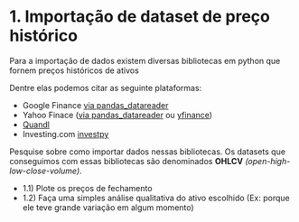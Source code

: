 # 1. Importação de dataset de preço histórico

Para a importação de dados existem diversas bibliotecas em python que fornem preços históricos de ativos

Dentre elas podemos citar as seguinte plataformas:

- Google Finance [via pandas_datareader](https://pandas-datareader.readthedocs.io/en/latest/)
- Yahoo Finace ([via pandas_datareader](https://pandas-datareader.readthedocs.io/en/latest/) ou [yfinance](https://github.com/ranaroussi/yfinance))
- [Quandl](https://github.com/quandl/quandl-python)
- Investing.com [investpy](https://investpy.readthedocs.io)

Pesquise sobre como importar dados nessas bibliotecas. Os datasets que conseguimos com essas bibliotecas são denominados **OHLCV** *(open-high-low-close-volume)*.

- 1.1) Plote os preços de fechamento
- 1.2) Faça uma simples análise qualitativa do ativo escolhido (Ex: porque ele teve grande variação em algum momento)